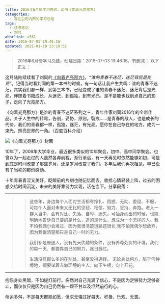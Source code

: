 ```yaml
---
title: 2016年6月份学习总结，读书《向着光亮那方》
categories:
  - 写在公司内网的学习总结
tags:
  - 读书笔记
  - 刘同
abbrlink: a561
date: 2016-07-03 19:46:16
updated: 2021-01-18 23:18:52
---
```


> 2016年6月份学习总结，创建日期：2016-07-03 19:46:16，有删减；
> 以下正文：

这月陆陆续续看了刘同的[《向着光亮那方》](http://baike.baidu.com/item/%E5%90%91%E7%9D%80%E5%85%89%E4%BA%AE%E9%82%A3%E6%96%B9/19467106)，*“谁的青春不迷茫，迷茫背后是光亮”*。记得当时看刘同的第一本书的时候，有一句话让我产生共鸣：谁的青春不迷茫，其实我们都一样，到第三本书，已经变成了谁的青春不迷茫、迷茫背后是光亮，伴随着书籍成长，从迷茫，到孤独，到有光亮，是不是能也找到点自己的影子，走向了光亮那方。

《向着光亮那方》是谁的青春不迷茫系列之三，青年作家刘同2016年的全新作品。关于人生中的转弯，告别，妥协，原则，裂痕……是青春的敌人，也是成长的代价。我们的青春都一样，孤独，迷茫，有光亮。愿你在自己存在的地方，成为一束光，照亮世界的一角。（百度百科介绍）

![《向着光亮那方》封面](https://cdn.zenwu.site/upload/pic/2021/20210119112823.png)

<!-- more -->

10年了，2006年大学毕业，最近很多类似的10年聚会，初中、高中同学聚会。也曾以为一起走过的人虽然各奔前程，渐行渐远，有一天再见时依然能够如初，可是到底是时间改变了那些岁月，还是岁月改变了我们，多年后我们再次相见，早已没有了当初的那份感动。

十年青春青涩又美好，眨眼前的片刻也随记忆而去，收拾心情轻装上阵，过去的困惑交给时间沉淀，未来的美好靠努力实现，活在当下。分享段落：

---

>> 这些年，身边每个人面对生活都有挣扎、困惑、无助、委屈、不服，可每个人面对未来又无比的坚韧、相信、努力、坚持、奔跑。进入一群人当中，会有对比、失落、自卑、迷失，可抽身而出的时候，也能明确地告诉自己要的是什么，追的是什么，想成为一个怎样的人。我不怕我偶尔会难过，因为我很清楚道路还很长;我不怕我偶尔想放弃，因为我很清楚那只是自己一时的无力。
>>
>> 我们都是普通人，没有先天优越的条件，没有养尊处优的环境，我们的每一天，都要靠自己的努力，逐日捱过。
>>
>> 生活没有那么多的在别处，甚至没得选择。
>> 无论身处何方，陷于何种境地，都要试着去做环境的主人，向下生根，向上开花。

---

抱怨身处黑暗，不如提灯前行。突然对自己充满了信心，不是因为足够努力足够奋斗，而仅仅只是因为自己仍然有一颗不甘以及坦然前行的心。

命运多舛，不是每天都能如愿，但求无悔过好每天。积极、乐观、无畏。
